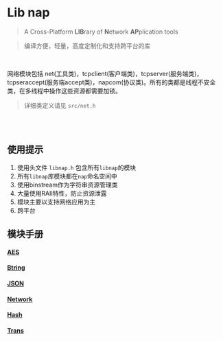 # Lib nap

> A Cross-Platform **LIB**rary of **N**etwork **AP**plication tools

>  编译方便，轻量，高度定制化和支持跨平台的库

<br/>

网络模块包括 net(工具类)，tcpclient(客户端类)，tcpserver(服务端类)，tcpseraccept(服务端accept类)，napcom(协议类)。所有的类都是线程不安全类，在多线程中操作这些资源都需要加锁。

> 详细类定义请见  `src/net.h`

<br/>
<br/>

## 使用提示

1. 使用头文件 `libnap.h` 包含所有`libnap`的模块
2. 所有`libnap`库模块都在`nap`命名空间中
3. 使用binstream作为字符串资源管理类
4. 大量使用RAII特性，防止资源泄露
5. 模块主要以支持网络应用为主
6. 跨平台



## 模块手册

#### [AES](./aes.md)

#### [Btring](./btring.md)

#### [JSON](./json.md)

#### [Network](./network.md)

#### [Hash](./hash.md)

#### [Trans](./trans.md)